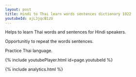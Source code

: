 ```yaml
---
layout: post
title: Hindi to Thai learn words sentences dictionary 1022 
youtubeId: ajL3jqcB1zU
---
```

 
 
Helps to learn Thai words and sentences for Hindi speakers.

Opportunitiy to repeat the words sentences. 

Practice Thai language. 
 
{% include youtubePlayer.html id=page.youtubeId %}
 
 
{% include analytics.html %}